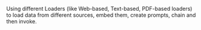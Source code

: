 Using different Loaders (like Web-based, Text-based, PDF-based loaders) to load data from different sources, embed them, create prompts, chain and then invoke.

